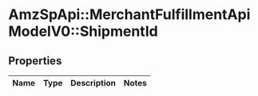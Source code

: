# AmzSpApi::MerchantFulfillmentApiModelV0::ShipmentId

## Properties
Name | Type | Description | Notes
------------ | ------------- | ------------- | -------------

